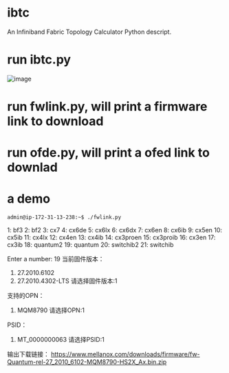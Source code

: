 # ibtc
An Infiniband Fabric Topology Calculator Python descript.

# run ibtc.py 
![image](https://github.com/wuchanghui5220/ibtc/assets/33740652/20f23689-96ce-4b25-b61c-08edf3c55a37)

# run fwlink.py, will print a firmware link to download

# run ofde.py, will print a ofed link to downlad


# a demo
    admin@ip-172-31-13-238:~$ ./fwlink.py 
 1: bf3
 2: bf2
 3: cx7
 4: cx6de
 5: cx6lx
 6: cx6dx
 7: cx6en
 8: cx6ib
 9: cx5en
10: cx5ib
11: cx4lx
12: cx4en
13: cx4ib
14: cx3proen
15: cx3proib
16: cx3en
17: cx3ib
18: quantum2
19: quantum
20: switchib2
21: switchib
        
Enter a number: 19
当前固件版本：
1. 27.2010.6102
2. 27.2010.4302-LTS
请选择固件版本:1

支持的OPN：
1. MQM8790
请选择OPN:1

PSID：
1. MT_0000000063
请选择PSID:1

输出下载链接：
https://www.mellanox.com/downloads/firmware/fw-Quantum-rel-27_2010_6102-MQM8790-HS2X_Ax.bin.zip
